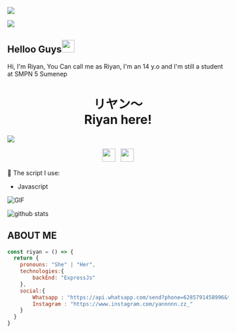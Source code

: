 <img align="center" height="auto"
src="https://cardivo.vercel.app/api?name=Irfan%20Hariyanto&description=Hi,%20i%27m%20a%20just%20newbie%20programer%20and%20i%27m%2014%20y.o.%20Nice%20to%20meet%20you%20👋&image=https://avatars.githubusercontent.com/u/78160909?s=400&u=acb8f5ca5c6f9a886400758a7e2eec42ca4fe91a&v=4&backgroundColor=%23ecf0f1&instagram=yannnnn.zz_&github=shitara999&pattern=leaf&colorPattern=%23eaeaea"/>

![](https://visitor-badge.glitch.me/badge?page_id=shitara999)
## Helloo Guys<img src="https://github.com/TheDudeThatCode/TheDudeThatCode/blob/master/Assets/Hi.gif" width="29px">
Hi, I'm Riyan, You Can call me as Riyan, I'm an 14 y.o and I'm still a student at SMPN 5 Sumenep
<br>
<h1 align="center">リヤン〜<br>Riyan here!</h1>
<img align="center" height="auto" src="https://i.ibb.co/VtWZcj7/a6394d710d9b.jpg"/>

<p align='center'>
   <a href="https://wa.me/6285791458996"><img height="30" src="https://c.top4top.io/p_1837yybbf0.jpeg"></a>&nbsp;&nbsp;
   <a href="https://instagram.com/yannnnn.zz_"><img height="30" src="https://raw.githubusercontent.com/TobyG74/TobyG74/main/instagram.jpg"></a>
</P>

:page_with_curl: The script I use:
- Javascript

<img align="center" fit="fill" alt="GIF" src="https://media.giphy.com/media/836HiJc7pgzy8iNXCn/giphy.gif" />


![github stats](https://github-readme-stats.vercel.app/api?username=shitara999&show_icons=true&theme=radical)

## ABOUT ME
```js
const riyan = () => {
  return {
    pronouns: "She" | "Her",
    technologies:{
        backEnd: "ExpressJs"
    },
    social:{
        Whatsapp : "https://api.whatsapp.com/send?phone=6285791458996&text=Hallo+Riyan",
        Instagram : "https://www.instagram.com/yannnnn.zz_"
    }
  }
}
```
